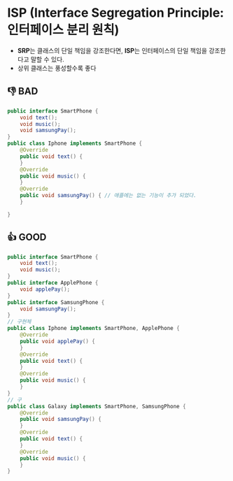 # ISP (Interface Segregation Principle: 인터페이스 분리 원칙) #
- **SRP**는 클래스의 단일 책임을 강조한다면, **ISP**는 인터페이스의 단일 책임을 강조한다고 말할 수 있다.
- 상위 클래스는 풍성할수록 좋다

## 👎 BAD ##
````java
public interface SmartPhone {
	void text();
	void music();
	void samsungPay();
}
public class Iphone implements SmartPhone {
	@Override
	public void text() {
	}
	@Override
	public void music() {
	}
	@Override
	public void samsungPay() { // 애플에는 없는 기능이 추가 되었다.
	}

}
````

## 👍 GOOD ##
````java
public interface SmartPhone {
	void text();
	void music();
}
public interface ApplePhone {
	void applePay();
}
public interface SamsungPhone {
	void samsungPay();
}
// 구현체
public class Iphone implements SmartPhone, ApplePhone {
	@Override
	public void applePay() {
	}
	@Override
	public void text() {
	}
	@Override
	public void music() {
	}
}
// 구
public class Galaxy implements SmartPhone, SamsungPhone {
	@Override
	public void samsungPay() {
	}
	@Override
	public void text() {
	}
	@Override
	public void music() {
	}
}
````
